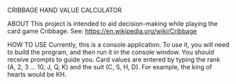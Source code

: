 CRIBBAGE HAND VALUE CALCULATOR

ABOUT
This project is intended to aid decision-making while playing the card game Cribbage. See: https://en.wikipedia.org/wiki/Cribbage

HOW TO USE
Currently, this is a console application. To use it, you will need to build the program, and then run it in the console window. You should receive prompts to guide you. Card values are entered by typing the rank (A, 2, 3 ... 10, J, Q, K) and the suit (C, S, H, D). For example, the king of hearts would be KH.
